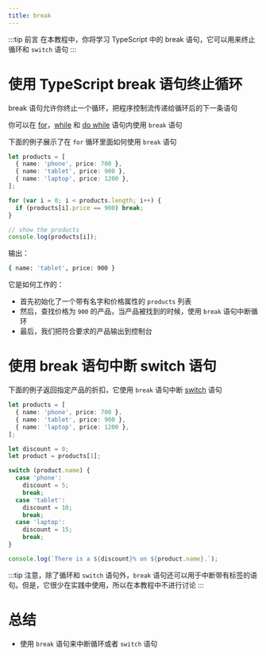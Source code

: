 ```yaml
---
title: break
---
```


:::tip 前言
在本教程中，你将学习 TypeScript 中的 break 语句，它可以用来终止循环和 `switch` 语句
:::

# 使用 TypeScript break 语句终止循环

break 语句允许你终止一个循环，把程序控制流传递给循环后的下一条语句

你可以在 [for](/3-control-flow-statements/3-for/)，[while](/3-control-flow-statements/4-while/) 和 [do while](/3-control-flow-statements/5-do-while/) 语句内使用 `break` 语句

下面的例子展示了在 `for` 循环里面如何使用 `break` 语句

```ts
let products = [
  { name: 'phone', price: 700 },
  { name: 'tablet', price: 900 },
  { name: 'laptop', price: 1200 },
];

for (var i = 0; i < products.length; i++) {
  if (products[i].price == 900) break;
}

// show the products
console.log(products[i]);
```

输出：

```sh
{ name: 'tablet', price: 900 }
```

它是如何工作的：

- 首先初始化了一个带有名字和价格属性的 `products` 列表
- 然后，查找价格为 `900` 的产品，当产品被找到的时候，使用 `break` 语句中断循环
- 最后，我们把符合要求的产品输出到控制台

# 使用 break 语句中断 switch 语句

下面的例子返回指定产品的折扣，它使用 `break` 语句中断 [switch](/3-control-flow-statements/2-switch-case/) 语句

```ts
let products = [
  { name: 'phone', price: 700 },
  { name: 'tablet', price: 900 },
  { name: 'laptop', price: 1200 },
];

let discount = 0;
let product = products[1];

switch (product.name) {
  case 'phone':
    discount = 5;
    break;
  case 'tablet':
    discount = 10;
    break;
  case 'laptop':
    discount = 15;
    break;
}

console.log(`There is a ${discount}% on ${product.name}.`);
```

:::tip
注意，除了循环和 `switch` 语句外，`break` 语句还可以用于中断带有标签的语句。但是，它很少在实践中使用，所以在本教程中不进行讨论
:::

# 总结

- 使用 `break` 语句来中断循环或者 `switch` 语句
